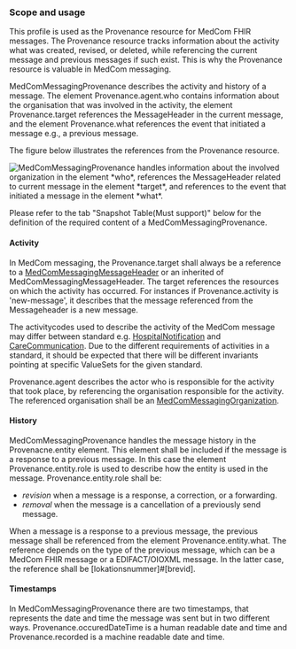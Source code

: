 ### Scope and usage 

This profile is used as the Provenance resource for MedCom FHIR messages. The Provenance resource tracks information about the activity what was created, revised, or deleted, while referencing the current message and previous messages if such exist. This is why the Provenance resource is valuable in MedCom messaging.

MedComMessagingProvenance describes the activity and history of a message. The element Provenance.agent.who contains information about the organisation that was involved in the activity, the element Provenance.target references the MessageHeader in the current message, and the element Provenance.what references the event that initiated a message e.g., a previous message. 

The figure below illustrates the references from the Provenance resource.

<img alt="MedComMessagingProvenance handles information about the involved organization in the element *who*, references the MessageHeader related to current message in the element *target*, and references to the event that initiated a message in the element *what*." src="./MedComMessagingProvenance.png" style="float:none; display:block; margin-left:auto; margin-right:auto;" />
 

Please refer to the tab "Snapshot Table(Must support)" below for the definition of the required content of a MedComMessagingProvenance.

#### Activity

In MedCom messaging, the Provenance.target shall always be a reference to a [MedComMessagingMessageHeader](https://build.fhir.org/ig/medcomdk/dk-medcom-messaging/StructureDefinition-medcom-messaging-messageHeader.html) or an inherited of MedComMessagingMessageHeader. 
The target references the resources on which the activity has occurred. For instances if Provenance.activity is 'new-message', it describes that the message referenced from the Messageheader is a new message. 

The activitycodes used to describe the activity of the MedCom message may differ between standard e.g. [HospitalNotification](https://build.fhir.org/ig/medcomdk/dk-medcom-hospitalnotification/) and [CareCommunication](https://build.fhir.org/ig/medcomdk/dk-medcom-carecommunication/). Due to the different requirements of activities in a standard, it should be expected that there will be different invariants pointing at specific ValueSets for the given standard.

Provenance.agent describes the actor who is responsible for the activity that took place, by referencing the organisation responsible for the activity. The referenced organisation shall be an [MedComMessagingOrganization](https://build.fhir.org/ig/medcomdk/dk-medcom-messaging/StructureDefinition-medcom-messaging-organization.html).

#### History

MedComMessagingProvenance handles the message history in the Provenacne.entity element. This element shall be included if the message is a response to a previous message. In this case the element Provenance.entity.role is used to describe how the entity is used in the message. Provenance.entity.role shall be: 
* *revision* when a message is a response, a correction, or a forwarding.
* *removal* when the message is a cancellation of a previously send message.

When a message is a response to a previous message, the previous message shall be referenced from the element Provenance.entity.what. The reference depends on the type of the previous message, which can be a MedCom FHIR message or a EDIFACT/OIOXML message. In the latter case, the reference shall be [lokationsnummer]#[brevid].

#### Timestamps

In MedComMessagingProvenance there are two timestamps, that represents the date and time the message was sent but in two different ways. Provenance.occuredDateTime is a human readable date and time and Provenance.recorded is a machine readable date and time. 

